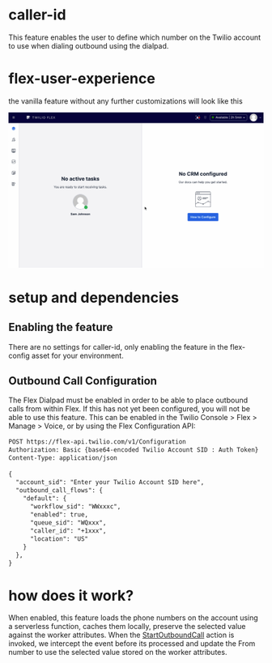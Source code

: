 # caller-id

This feature enables the user to define which number on the Twilio account to use when dialing outbound using the dialpad.

# flex-user-experience

the vanilla feature without any further customizations will look like this

![alt text](screenshots/flex-user-experience.gif)

# setup and dependencies

## Enabling the feature

There are no settings for caller-id, only enabling the feature in the flex-config asset for your environment.

## Outbound Call Configuration

The Flex Dialpad must be enabled in order to be able to place outbound calls from within Flex. If this has not yet been configured, you will not be able to use this feature. This can be enabled in the Twilio Console > Flex > Manage > Voice, or by using the Flex Configuration API:

```
POST https://flex-api.twilio.com/v1/Configuration
Authorization: Basic {base64-encoded Twilio Account SID : Auth Token}
Content-Type: application/json

{
  "account_sid": "Enter your Twilio Account SID here",
  "outbound_call_flows": {
    "default": {
      "workflow_sid": "WWxxxc",
      "enabled": true,
      "queue_sid": "WQxxx",
      "caller_id": "+1xxx",
      "location": "US"
    }
  },
}
```

# how does it work?

When enabled, this feature loads the phone numbers on the account using a serverless function, caches them locally, preserve the selected value against the worker attributes. When the [StartOutboundCall](https://assets.flex.twilio.com/docs/releases/flex-ui/2.0.0-beta.1/ui-actions/Actions#StartOutboundCall) action is invoked, we intercept the event before its processed and update the From number to use the selected value stored on the worker attributes.
